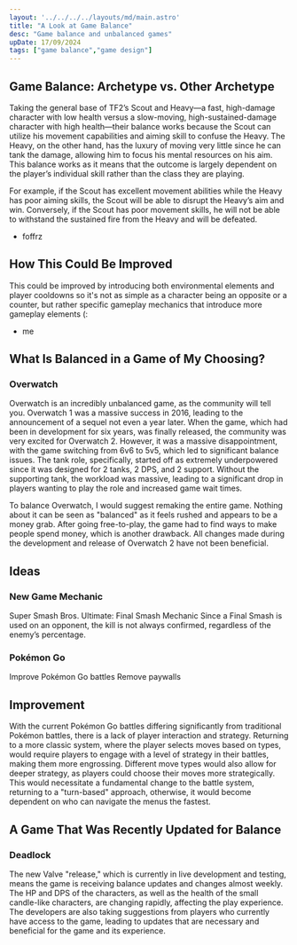 ```yaml
---
layout: '../../../../layouts/md/main.astro'
title: "A Look at Game Balance"
desc: "Game balance and unbalanced games"
upDate: 17/09/2024
tags: ["game balance","game design"]
---
```


## Game Balance: Archetype vs. Other Archetype

Taking the general base of TF2’s Scout and Heavy—a fast, high-damage character with low health versus a slow-moving, high-sustained-damage character with high health—their balance works because the Scout can utilize his movement capabilities and aiming skill to confuse the Heavy. The Heavy, on the other hand, has the luxury of moving very little since he can tank the damage, allowing him to focus his mental resources on his aim. This balance works as it means that the outcome is largely dependent on the player’s individual skill rather than the class they are playing.

For example, if the Scout has excellent movement abilities while the Heavy has poor aiming skills, the Scout will be able to disrupt the Heavy’s aim and win. Conversely, if the Scout has poor movement skills, he will not be able to withstand the sustained fire from the Heavy and will be defeated.

- foffrz

## How This Could Be Improved

This could be improved by introducing both environmental elements and player cooldowns so it's not as simple as a character being an opposite or a counter, but rather specific gameplay mechanics that introduce more gameplay elements (:

- me

## What Is Balanced in a Game of My Choosing?

### Overwatch

Overwatch is an incredibly unbalanced game, as the community will tell you. Overwatch 1 was a massive success in 2016, leading to the announcement of a sequel not even a year later. When the game, which had been in development for six years, was finally released, the community was very excited for Overwatch 2. However, it was a massive disappointment, with the game switching from 6v6 to 5v5, which led to significant balance issues. The tank role, specifically, started off as extremely underpowered since it was designed for 2 tanks, 2 DPS, and 2 support. Without the supporting tank, the workload was massive, leading to a significant drop in players wanting to play the role and increased game wait times.

To balance Overwatch, I would suggest remaking the entire game. Nothing about it can be seen as "balanced" as it feels rushed and appears to be a money grab. After going free-to-play, the game had to find ways to make people spend money, which is another drawback. All changes made during the development and release of Overwatch 2 have not been beneficial.

## Ideas

### New Game Mechanic

Super Smash Bros. Ultimate: Final Smash Mechanic
Since a Final Smash is used on an opponent, the kill is not always confirmed, regardless of the enemy’s percentage.

### Pokémon Go

Improve Pokémon Go battles
Remove paywalls

## Improvement

With the current Pokémon Go battles differing significantly from traditional Pokémon battles, there is a lack of player interaction and strategy. Returning to a more classic system, where the player selects moves based on types, would require players to engage with a level of strategy in their battles, making them more engrossing. Different move types would also allow for deeper strategy, as players could choose their moves more strategically. This would necessitate a fundamental change to the battle system, returning to a "turn-based" approach, otherwise, it would become dependent on who can navigate the menus the fastest.

## A Game That Was Recently Updated for Balance

### Deadlock

The new Valve "release," which is currently in live development and testing, means the game is receiving balance updates and changes almost weekly. The HP and DPS of the characters, as well as the health of the small candle-like characters, are changing rapidly, affecting the play experience. The developers are also taking suggestions from players who currently have access to the game, leading to updates that are necessary and beneficial for the game and its experience.
